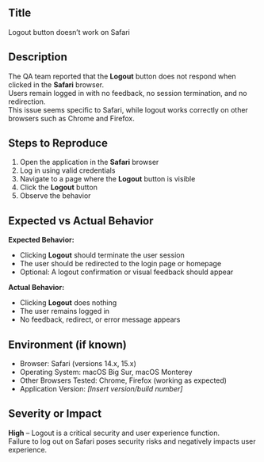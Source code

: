 ## Title
Logout button doesn’t work on Safari

## Description
The QA team reported that the **Logout** button does not respond when clicked in the **Safari** browser.  
Users remain logged in with no feedback, no session termination, and no redirection.  
This issue seems specific to Safari, while logout works correctly on other browsers such as Chrome and Firefox.

## Steps to Reproduce
1. Open the application in the **Safari** browser  
2. Log in using valid credentials  
3. Navigate to a page where the **Logout** button is visible  
4. Click the **Logout** button  
5. Observe the behavior

## Expected vs Actual Behavior

**Expected Behavior:**  
- Clicking **Logout** should terminate the user session  
- The user should be redirected to the login page or homepage  
- Optional: A logout confirmation or visual feedback should appear

**Actual Behavior:**  
- Clicking **Logout** does nothing  
- The user remains logged in  
- No feedback, redirect, or error message appears

## Environment (if known)
- Browser: Safari (versions 14.x, 15.x)  
- Operating System: macOS Big Sur, macOS Monterey  
- Other Browsers Tested: Chrome, Firefox (working as expected)  
- Application Version: _[Insert version/build number]_

## Severity or Impact
**High** – Logout is a critical security and user experience function.  
Failure to log out on Safari poses security risks and negatively impacts user experience.
